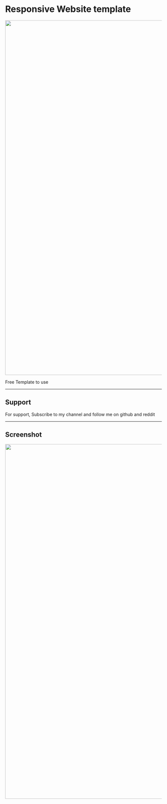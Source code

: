 
# Responsive Website template
<img src="https://user-images.githubusercontent.com/79645854/122390892-189b4000-cf90-11eb-8dcb-ebcf292582e9.png" width="1140">

Free Template to use

---

## Support

For support, Subscribe to my channel and follow me on github and reddit

  ---
## Screenshot

<img src="https://user-images.githubusercontent.com/79645854/122391003-310b5a80-cf90-11eb-8f75-a59226e18090.png" width="1140">
  
